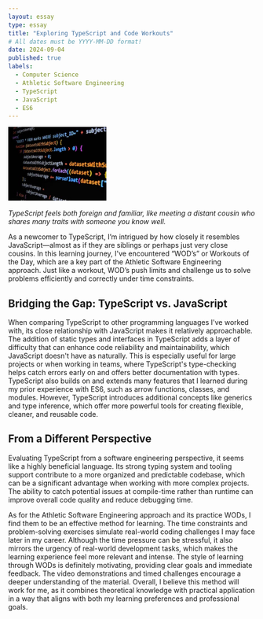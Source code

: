 ```yaml
---
layout: essay
type: essay
title: "Exploring TypeScript and Code Workouts"
# All dates must be YYYY-MM-DD format!
date: 2024-09-04
published: true
labels:
  - Computer Science
  - Athletic Software Engineering
  - TypeScript
  - JavaScript
  - ES6
---
```


<img width="200px" class="rounded float-start pe-4" src="../img/essay1pic.jpg">

*TypeScript feels both foreign and familiar, like meeting a distant cousin who shares many traits with someone you know well.*

  As a newcomer to TypeScript, I’m intrigued by how closely it resembles JavaScript—almost as if they are siblings or perhaps just very close cousins. In this learning journey, I've encountered “WOD’s” or Workouts of the Day, which are a key part of the Athletic Software Engineering approach. Just like a workout, WOD’s push limits and challenge us to solve problems efficiently and correctly under time constraints. 

## Bridging the Gap: TypeScript vs. JavaScript

  When comparing TypeScript to other programming languages I've worked with, its close relationship with JavaScript makes it relatively approachable. The addition of static types and interfaces in TypeScript adds a layer of difficulty that can enhance code reliability and maintainability, which JavaScript doesn't have as naturally. This is especially useful for large projects or when working in teams, where TypeScript's type-checking helps catch errors early on and offers better documentation with types.
  TypeScript also builds on and extends many features that I learned during my prior experience with ES6, such as arrow functions, classes, and modules. However, TypeScript introduces additional concepts like generics and type inference, which offer more powerful tools for creating flexible, cleaner, and reusable code.

## From a Different Perspective 

  Evaluating TypeScript from a software engineering perspective, it seems like a highly beneficial language. Its strong typing system and tooling support contribute to a more organized and predictable codebase, which can be a significant advantage when working with more complex projects. The ability to catch potential issues at compile-time rather than runtime can improve overall code quality and reduce debugging time.


  
  As for the Athletic Software Engineering approach and its practice WODs, I find them to be an effective method for learning. The time constraints and problem-solving exercises simulate real-world coding challenges I may face later in my career. Although the time pressure can be stressful, it also mirrors the urgency of real-world development tasks, which makes the learning experience feel more relevant and intense. The style of learning through WODs is definitely motivating, providing clear goals and immediate feedback. The video demonstrations and timed challenges encourage a deeper understanding of the material. Overall, I believe this method will work for me, as it combines theoretical knowledge with practical application in a way that aligns with both my learning preferences and professional goals.
